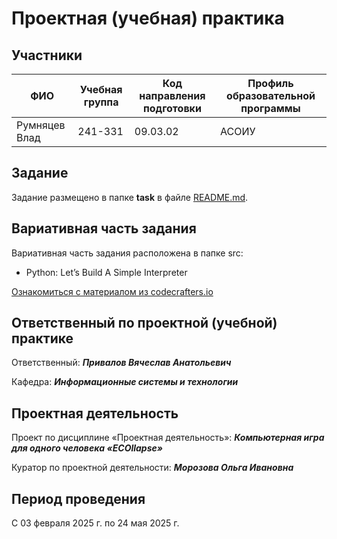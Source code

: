 # Проектная (учебная) практика

## Участники

| ФИО | Учебная группа | Код направления подготовки | Профиль образовательной программы |
|-|-|-|-|
| Румняцев Влад | 241-331 | 09.03.02 | АСОИУ |

## Задание

Задание размещено в папке **task** в файле [README.md](task/README.md).

## Вариативная часть задания

Вариативная часть задания расположена в папке src:

- Python: Let’s Build A Simple Interpreter

[Ознакомиться с материалом из codecrafters.io](https://ruslanspivak.com/lsbasi-part1/)

## Ответственный по проектной (учебной) практике

Ответственный:      ***Привалов Вячеслав Анатольевич*** 

Кафедра:            ***Информационные системы и технологии***

## Проектная деятельность

Проект по дисциплине «Проектная деятельность»:      ***Компьютерная игра для одного человека «ECOllapse»***

Куратор по проектной деятельности:                  ***Морозова Ольга Ивановна***

## Период проведения

С 03 февраля 2025 г. по 24 мая 2025 г.

